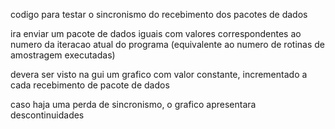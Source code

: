codigo para testar o sincronismo do recebimento dos pacotes de dados

ira enviar um pacote de dados iguais com valores correspondentes ao numero da iteracao atual do programa (equivalente ao numero de rotinas de amostragem executadas)

devera ser visto na gui um grafico com valor constante, incrementado a cada recebimento de pacote de dados

caso haja uma perda de sincronismo, o grafico apresentara descontinuidades
